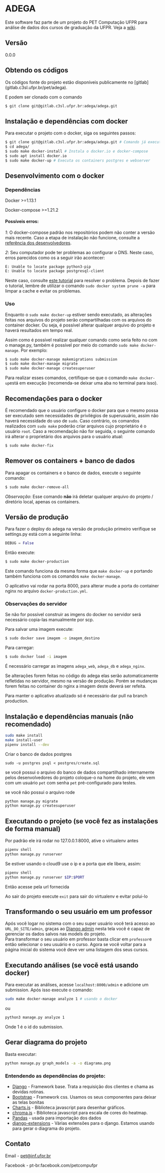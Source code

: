 # ADEGA


Este software faz parte de um projeto do PET Computação UFPR para
análise de dados dos cursos de graduação da UFPR. Veja a [wiki](http://gitlab.c3sl.ufpr.br/adega/adega/wikis/home).


## Versão
0.0.0



## Obtendo os códigos


Os códigos fonte do projeto estão disponíveis publicamente no [gitlab]
(gitlab.c3sl.ufpr.br/pet/adega).

E podem ser clonado com o comando

```bash
$ git clone git@gitlab.c3sl.ufpr.br:adega/adega.git
```
## Instalação e dependências com docker

Para executar o projeto com o docker, siga os seguintes passos:
```bash
$ git clone git@gitlab.c3sl.ufpr.br:adega/adega.git # Comando já executado
$ cd adega/
$ sudo make docker-install # Instala o docker.io e docker-compose
$ sudo apt install docker.io
$ sudo make docker-up # Executa os containers postgres e webserver
```

## Desenvolvimento com o docker

### Dependências
Docker >=1.13.1


Docker-compose >=1.21.2

#### Possíveis erros:
*1*: O docker-compose padrão nos repositórios podem não conter a versão mais recente. Caso a etapa de instalação não funcione, consulte a [referência dos desenvolvedores](https://github.com/docker/compose/releases).


*2*: Seu computador pode ter problemas ao configurar o DNS. Neste caso, erros parecidos como os a seguir irão acontecer:
```bash
E: Unable to locate package python3-pip
E: Unable to locate package postgresql-client
```


Neste caso, consulte [este tutorial](https://development.robinwinslow.uk/2016/06/23/fix-docker-networking-dns/) para resolver o problema.
Depois de fazer o tutorial, lembre de utilizar o comando `sudo docker system prune -a` para limpar a cache e evitar os problemas.

### Uso
Enquanto o `sudo make docker-up` estiver sendo executado, as alterações feitas nos arquivos do projeto serão compartilhadas com os arquivos do container docker. Ou seja, é possível alterar qualquer arquivo do projeto e haverá resultados em tempo real.


Assim como é possível realizar qualquer comando como seria feito no com o manage.py, também é possível por meio do comando `sudo make docker-manage`. Por exemplo:
```bash
$ sudo make docker-manage makemigrations submission
$ sudo make docker-manage migrate
$ sudo make docker-manage createsuperuser
```

Para realizar esses comandos, certifique-se que o comando `make docker-up`está em execução (recomenda-se deixar uma aba no terminal para isso).

## Recomendações para o docker
É recomendado que o usuário configure o docker para que o mesmo possa ser executado sem necessidades de privilégios de superusuário, assim não haverá necessidade do uso de `sudo`. Caso contrário, os comandos realizados com `sudo make` poderão criar arquivos cujo proprietário é o usuário `root`. Caso a recomendação não for seguida, o seguinte comando irá alterar o proprietário dos arquivos para o usuário atual:
```bash
$ sudo make docker-fix
```

## Remover os containers + banco de dados
Para apagar os containers e o banco de dados, execute o seguinte comando:
```bash
$ sudo make docker-remove-all
```
*Observação*: Esse comando **não** irá deletar qualquer arquivo do projeto / diretório local, apenas os containers.   

## Versão de produção
Para fazer o deploy do adega na versão de produção primeiro verifique se settings.py está com a seguinte linha:
```python
DEBUG = False
```
Então execute:
```bash
$ sudo make docker-production
```
Este comando funciona da mesma forma que `make docker-up` e portando também funciona com os comandos `make docker-manage`.

O aplicativo vai rodar na porta 8000, para alterar mude a porta do container nginx no arquivo `docker-production.yml`.

### Observações do servidor
Se não for possível construir as imgens do docker no servidor será necessário copia-las manualmente por scp.

Para salvar uma imagem execute:
```bash
$ sudo docker save imagem -o imagem_destino
```
Para carregar:
```bash
$ sudo docker load -i imagem
```
É necessário carregar as imagens `adega_web`, `adega_db` e `adega_nginx`.

Se alterações forem feitas no código do adega elas serão automaticamente refletidas no servidor, mesmo na versão de produção.
Porém se mudanças forem feitas no container do nginx a imagem deste deverá ser refeita.

Para manter o aplicativo atualizado só é necessário dar pull na branch production.

## Instalação e dependências manuais (não recomendado)


```bash
sudo make install
make install-user
pipenv install --dev
```

Criar o banco de dados postgres

```
sudo -u postgres psql < postgres/create.sql
```


se você possui o arquivo do banco de dados compartilhado internamente pelos
desenvolvedores do projeto coloque-o na home do projeto, ele vem com um usuário
`pet` com senha `pet` pré-configurado para testes.


se você não possui o arquivo rode

```bash
python manage.py migrate
python manage.py createsuperuser
```


## Executando o projeto (se você fez as instalações de forma manual)

Por padrão ele irá rodar no 127.0.0.1:8000, ative o virtualenv antes
```bash
pipenv shell
python manage.py runserver
```

Se estiver usando o cloud9 use o ip e a porta que ele libera, assim:
```bash
pipenv shell
python manage.py runserver $IP:$PORT
```

Então acesse pela url fornecida

Ao sair do projeto execute `exit` para sair do virtualenv e evitar polui-lo

## Transformando o seu usuário em um professor

Após você logar no sistema com o seu super usuário você terá acesso ao `URL_DO_SITE/admin`, graças ao [Django admin](https://docs.djangoproject.com/en/1.10/ref/contrib/admin/) nesta tela você é capaz de gerenciar os dados salvos nas models do projeto.   
Para transformar o seu usuário em professor basta clicar em `professor`e então selecionar o seu usuário e o curso. Agora se você voltar para a página inicial do sistema você deve ver uma listagem dos seus cursos.

## Executando análises (se vocẽ está usando docker)

Para executar as análises, acesse `localhost:8000/admin` e adicione um submission.
Após isso execute o comando:

```bash
sudo make docker-manage analyze 1 # usando o docker
```


ou



```bash
python3 manage.py analyze 1
```


Onde 1 é o id do submission.



## Gerar diagrama do projeto

Basta executar:
```bash
python manage.py graph_models -a -o diagrama.png
```

### Entendendo as dependências do projeto:

* [Django](https://www.djangoproject.com/) - Framework base. Trata a requisição dos clientes e chama as devidas rotinas.
* [Bootstrap](http://getbootstrap.com/) - Framework css. Usamos os seus componentes para deixar as telas bonitas
* [Charts.js](http://www.chartjs.org/) - Biblioteca javascript para desenhar gráficos.
* [chroma.js](https://gka.github.io/chroma.js/#color-scales) - Biblioteca javascript para escala de cores do heatmap.
* [Pandas](http://pandas.pydata.org/) - usada para importação dos dados
* [django-extensions](https://django-extensions.readthedocs.io/en/latest/) - Várias extensões para o django. Estamos usando para gerar o diagrama do projeto.


## Contato


Email - pet@inf.ufpr.br

Facebook - pt-br.facebook.com/petcompufpr
